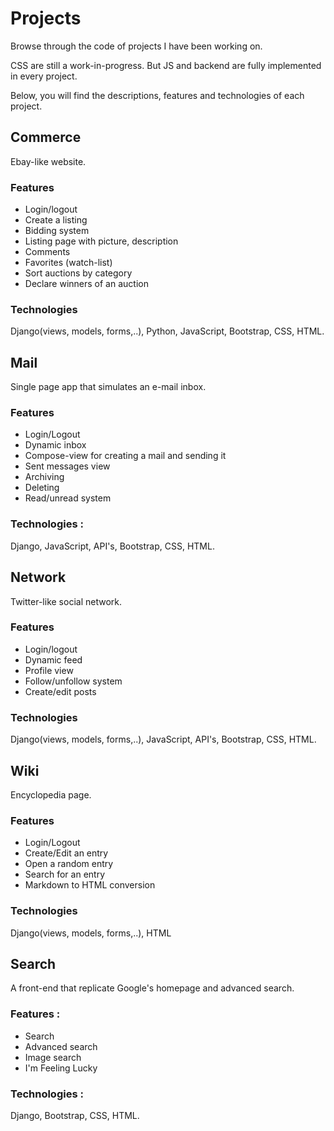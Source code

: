 # Projects

Browse through the code of projects I have been working on.

CSS are still a work-in-progress. But JS and backend are fully implemented in every project.

Below, you will find the descriptions, features and technologies of each project.

## Commerce
Ebay-like website. 

### Features
- Login/logout
- Create a listing
- Bidding system
- Listing page with picture, description
- Comments
- Favorites (watch-list)
- Sort auctions by category
- Declare winners of an auction

### Technologies
Django(views, models, forms,..), Python, JavaScript, Bootstrap, CSS, HTML.


## Mail
Single page app that simulates an e-mail inbox.

### Features
- Login/Logout
- Dynamic inbox
- Compose-view for creating a mail and sending it
- Sent messages view
- Archiving
- Deleting
- Read/unread system

### Technologies :
Django, JavaScript, API's, Bootstrap, CSS, HTML.


## Network
Twitter-like social network.

### Features
- Login/logout
- Dynamic feed
- Profile view
- Follow/unfollow system
- Create/edit posts

### Technologies
Django(views, models, forms,..), JavaScript, API's, Bootstrap, CSS, HTML.


## Wiki
Encyclopedia page.

### Features
- Login/Logout
- Create/Edit an entry
- Open a random entry
- Search for an entry
- Markdown to HTML conversion

### Technologies
Django(views, models, forms,..), HTML


## Search
A front-end that replicate Google's homepage and advanced search.

### Features :
- Search
- Advanced search
- Image search 
- I'm Feeling Lucky

### Technologies :
Django, Bootstrap, CSS, HTML.
